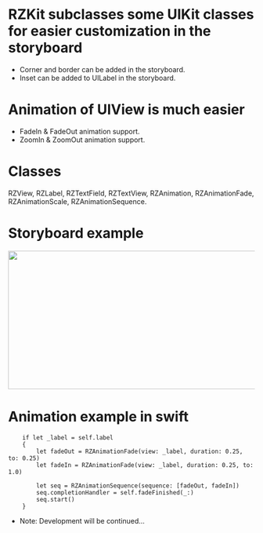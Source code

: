 # RZKit subclasses some UIKit classes for easier customization in the storyboard
  - Corner and border can be added in the storyboard.
  - Inset can be added to UILabel in the storyboard.

# Animation of UIView is much easier
  - FadeIn & FadeOut animation support.
  - ZoomIn & ZoomOut animation support.

# Classes
RZView, RZLabel, RZTextField, RZTextView, RZAnimation, RZAnimationFade, RZAnimationScale, RZAnimationSequence.

# Storyboard example
<p align="left">
  <img src="https://raw.githubusercontent.com/Rizbi/RZKit/branch/path/to/img.png" width="510" height="282" />
</p>

# Animation example in swift

        if let _label = self.label
        {
            let fadeOut = RZAnimationFade(view: _label, duration: 0.25, to: 0.25)
            let fadeIn = RZAnimationFade(view: _label, duration: 0.25, to: 1.0)
            
            let seq = RZAnimationSequence(sequence: [fadeOut, fadeIn])
            seq.completionHandler = self.fadeFinished(_:)
            seq.start()
        }

* Note: Development will be continued...
